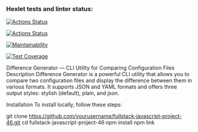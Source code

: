 ### Hexlet tests and linter status:
[![Actions Status](https://github.com/TamaDa212/frontend-project-46/actions/workflows/hexlet-check.yml/badge.svg)](https://github.com/TamaDa212/frontend-project-46/actions)

[![Actions Status](https://github.com/TamaDa212/frontend-project-46/actions/workflows/node-check.yml/badge.svg)](https://github.com/TamaDa212/frontend-project-46/actions)

[![Maintainability](https://api.codeclimate.com/v1/badges/c0078dcdf12489a7339c/maintainability)](https://codeclimate.com/github/TamaDa212/frontend-project-46/maintainability)

[![Test Coverage](https://api.codeclimate.com/v1/badges/c0078dcdf12489a7339c/test_coverage)](https://codeclimate.com/github/TamaDa212/frontend-project-46/test_coverage)

Difference Generator — CLI Utility for Comparing Configuration Files
Description
Difference Generator is a powerful CLI utility that allows you to compare two configuration files and display the difference between them in various formats. It supports JSON and YAML formats and offers three output styles: stylish (default), plain, and json.

Installation
To install locally, follow these steps:

git clone https://github.com/yourusername/fullstack-javascript-project-46.git
cd fullstack-javascript-project-46
npm install
npm link